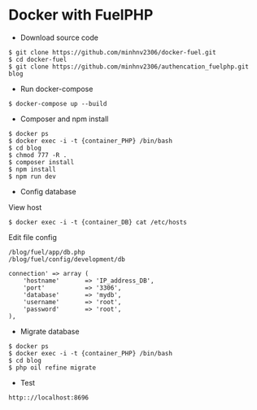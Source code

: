 # Docker with FuelPHP
* Download source code
```
$ git clone https://github.com/minhnv2306/docker-fuel.git
$ cd docker-fuel
$ git clone https://github.com/minhnv2306/authencation_fuelphp.git blog
```
* Run docker-compose
```
$ docker-compose up --build
```
* Composer and npm install
```
$ docker ps
$ docker exec -i -t {container_PHP} /bin/bash
$ cd blog
$ chmod 777 -R .
$ composer install
$ npm install 
$ npm run dev
```
* Config database

View host
```
$ docker exec -i -t {container_DB} cat /etc/hosts
```
Edit file config 
```
/blog/fuel/app/db.php
/blog/fuel/config/development/db

connection' => array (
    'hostname'       => 'IP_address_DB',
    'port'           => '3306',
    'database'       => 'mydb',
    'username'       => 'root',
    'password'       => 'root',
),
```
* Migrate database
```
$ docker ps
$ docker exec -i -t {container_PHP} /bin/bash
$ cd blog
$ php oil refine migrate
```
* Test
```
http:://localhost:8696
```
